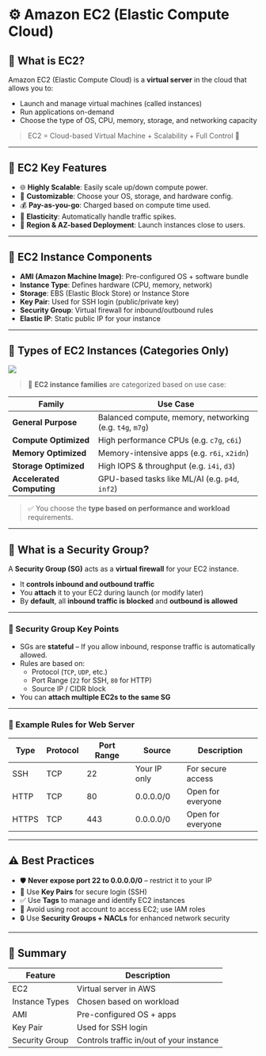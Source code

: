 
# ⚙️ Amazon EC2 (Elastic Compute Cloud)

## 🧾 What is EC2?

Amazon EC2 (Elastic Compute Cloud) is a **virtual server** in the cloud that allows you to:
- Launch and manage virtual machines (called instances)
- Run applications on-demand
- Choose the type of OS, CPU, memory, storage, and networking capacity

> EC2 = Cloud-based Virtual Machine + Scalability + Full Control 🧠

---

## 🚀 EC2 Key Features

- 🌐 **Highly Scalable**: Easily scale up/down compute power.
- 🔧 **Customizable**: Choose your OS, storage, and hardware config.
- 💰 **Pay-as-you-go**: Charged based on compute time used.
- 🔁 **Elasticity**: Automatically handle traffic spikes.
- 📍 **Region & AZ-based Deployment**: Launch instances close to users.

---

## 🧩 EC2 Instance Components

- **AMI (Amazon Machine Image)**: Pre-configured OS + software bundle
- **Instance Type**: Defines hardware (CPU, memory, network)
- **Storage**: EBS (Elastic Block Store) or Instance Store
- **Key Pair**: Used for SSH login (public/private key)
- **Security Group**: Virtual firewall for inbound/outbound rules
- **Elastic IP**: Static public IP for your instance

---

## 🧬 Types of EC2 Instances (Categories Only)

![](https://imgs.search.brave.com/hHF64g3Dx1K7qxFkzMeYzQINGVW6IFWW9QQcrPbZwUg/rs:fit:860:0:0:0/g:ce/aHR0cHM6Ly93d3cu/bm9wcy5pby93cC1j/b250ZW50L3VwbG9h/ZHMvMjAyMi8xMi9p/bnN0YW5jZS1pbWcu/cG5n)

> 🔽 **EC2 instance families** are categorized based on use case:

| Family      | Use Case                               |
|-------------|-----------------------------------------|
| **General Purpose** | Balanced compute, memory, networking (e.g. `t4g`, `m7g`) |
| **Compute Optimized** | High performance CPUs (e.g. `c7g`, `c6i`)             |
| **Memory Optimized** | Memory-intensive apps (e.g. `r6i`, `x2idn`)           |
| **Storage Optimized** | High IOPS & throughput (e.g. `i4i`, `d3`)             |
| **Accelerated Computing** | GPU-based tasks like ML/AI (e.g. `p4d`, `inf2`)       |
                

> ✅ You choose the **type based on performance and workload** requirements.

---

## 🔐 What is a Security Group?

A **Security Group (SG)** acts as a **virtual firewall** for your EC2 instance.

- It **controls inbound and outbound traffic**
- You **attach** it to your EC2 during launch (or modify later)
- By **default**, all **inbound traffic is blocked** and **outbound is allowed**

---

### 🔐 Security Group Key Points

- SGs are **stateful** – If you allow inbound, response traffic is automatically allowed.
- Rules are based on:
  - Protocol (`TCP`, `UDP`, etc.)
  - Port Range (`22` for SSH, `80` for HTTP)
  - Source IP / CIDR block
- You can **attach multiple EC2s to the same SG**

---

### 🧪 Example Rules for Web Server

| Type       | Protocol | Port Range | Source           | Description           |
|------------|----------|------------|------------------|-----------------------|
| SSH        | TCP      | 22         | Your IP only     | For secure access     |
| HTTP       | TCP      | 80         | 0.0.0.0/0        | Open for everyone     |
| HTTPS      | TCP      | 443        | 0.0.0.0/0        | Open for everyone     |

---

## ⚠️ Best Practices

- 🛡️ **Never expose port 22 to 0.0.0.0/0** – restrict it to your IP
- 🔑 Use **Key Pairs** for secure login (SSH)
- ✅ Use **Tags** to manage and identify EC2 instances
- 🚫 Avoid using root account to access EC2; use IAM roles
- 🔒 Use **Security Groups + NACLs** for enhanced network security

---

## 📌 Summary

| Feature         | Description                               |
|-----------------|-------------------------------------------|
| EC2             | Virtual server in AWS                     |
| Instance Types  | Chosen based on workload                  |
| AMI             | Pre-configured OS + apps                  |
| Key Pair        | Used for SSH login                        |
| Security Group  | Controls traffic in/out of your instance  |
